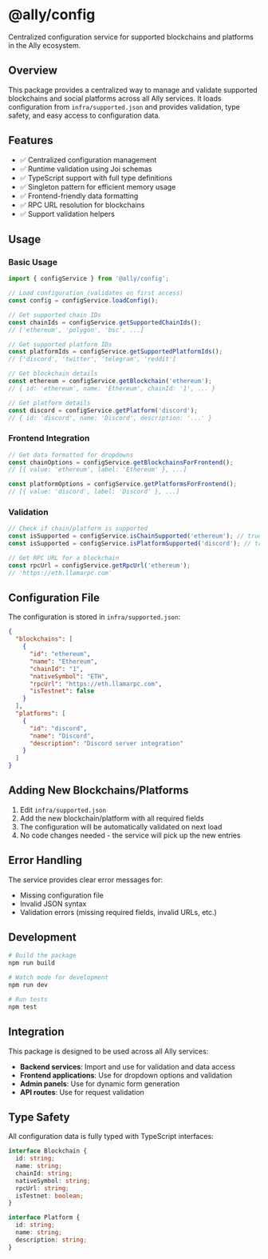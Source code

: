 # @ally/config

Centralized configuration service for supported blockchains and platforms in the Ally ecosystem.

## Overview

This package provides a centralized way to manage and validate supported blockchains and social platforms across all Ally services. It loads configuration from `infra/supported.json` and provides validation, type safety, and easy access to configuration data.

## Features

- ✅ Centralized configuration management
- ✅ Runtime validation using Joi schemas
- ✅ TypeScript support with full type definitions
- ✅ Singleton pattern for efficient memory usage
- ✅ Frontend-friendly data formatting
- ✅ RPC URL resolution for blockchains
- ✅ Support validation helpers

## Usage

### Basic Usage

```typescript
import { configService } from '@ally/config';

// Load configuration (validates on first access)
const config = configService.loadConfig();

// Get supported chain IDs
const chainIds = configService.getSupportedChainIds();
// ['ethereum', 'polygon', 'bsc', ...]

// Get supported platform IDs
const platformIds = configService.getSupportedPlatformIds();
// ['discord', 'twitter', 'telegram', 'reddit']

// Get blockchain details
const ethereum = configService.getBlockchain('ethereum');
// { id: 'ethereum', name: 'Ethereum', chainId: '1', ... }

// Get platform details
const discord = configService.getPlatform('discord');
// { id: 'discord', name: 'Discord', description: '...' }
```

### Frontend Integration

```typescript
// Get data formatted for dropdowns
const chainOptions = configService.getBlockchainsForFrontend();
// [{ value: 'ethereum', label: 'Ethereum' }, ...]

const platformOptions = configService.getPlatformsForFrontend();
// [{ value: 'discord', label: 'Discord' }, ...]
```

### Validation

```typescript
// Check if chain/platform is supported
const isSupported = configService.isChainSupported('ethereum'); // true
const isSupported = configService.isPlatformSupported('discord'); // true

// Get RPC URL for a blockchain
const rpcUrl = configService.getRpcUrl('ethereum');
// 'https://eth.llamarpc.com'
```

## Configuration File

The configuration is stored in `infra/supported.json`:

```json
{
  "blockchains": [
    {
      "id": "ethereum",
      "name": "Ethereum",
      "chainId": "1",
      "nativeSymbol": "ETH",
      "rpcUrl": "https://eth.llamarpc.com",
      "isTestnet": false
    }
  ],
  "platforms": [
    {
      "id": "discord",
      "name": "Discord",
      "description": "Discord server integration"
    }
  ]
}
```

## Adding New Blockchains/Platforms

1. Edit `infra/supported.json`
2. Add the new blockchain/platform with all required fields
3. The configuration will be automatically validated on next load
4. No code changes needed - the service will pick up the new entries

## Error Handling

The service provides clear error messages for:
- Missing configuration file
- Invalid JSON syntax
- Validation errors (missing required fields, invalid URLs, etc.)

## Development

```bash
# Build the package
npm run build

# Watch mode for development
npm run dev

# Run tests
npm test
```

## Integration

This package is designed to be used across all Ally services:

- **Backend services**: Import and use for validation and data access
- **Frontend applications**: Use for dropdown options and validation
- **Admin panels**: Use for dynamic form generation
- **API routes**: Use for request validation

## Type Safety

All configuration data is fully typed with TypeScript interfaces:

```typescript
interface Blockchain {
  id: string;
  name: string;
  chainId: string;
  nativeSymbol: string;
  rpcUrl: string;
  isTestnet: boolean;
}

interface Platform {
  id: string;
  name: string;
  description: string;
}
```

